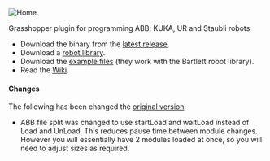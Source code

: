
![Home](https://github.com/visose/Robots/blob/master/Documentation/Images/title.png)

Grasshopper plugin for programming ABB, KUKA, UR and Staubli robots

* Download the binary from the [latest release](https://github.com/visose/Robots/releases).
* Download a [robot library](https://github.com/visose/Robots/wiki/Robot-libraries).
* Download the [example files](https://github.com/visose/Robots/tree/master/Documentation/Examples) (they work with the Bartlett robot library).
* Read the [Wiki](https://github.com/visose/Robots/wiki).

#### Changes
The following has been changed the [original version](https://github.com/visose/Robots/releases)

* ABB file split was changed to use startLoad and waitLoad instead of Load and UnLoad. This reduces pause time between module changes. However you will essentially have 2 modules loaded at once, so you will need to adjust sizes as required.
